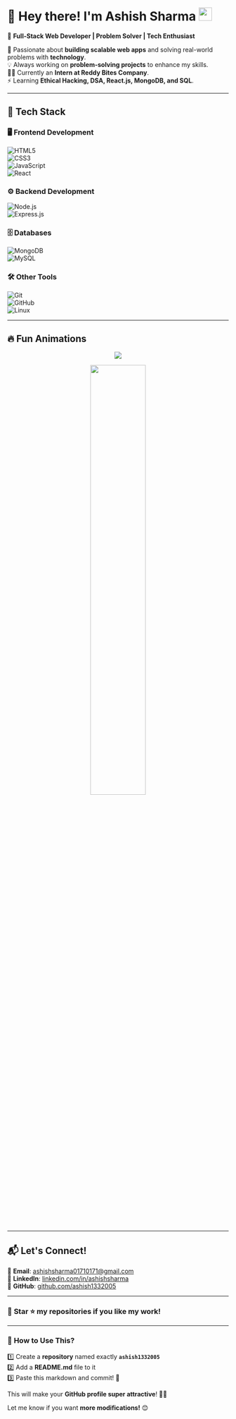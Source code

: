 

# **🌟 Hey there! I'm Ashish Sharma** <img src="https://media.giphy.com/media/hvRJCLFzcasrR4ia7z/giphy.gif" width="30px">  

🚀 **Full-Stack Web Developer | Problem Solver | Tech Enthusiast**  

🎯 Passionate about **building scalable web apps** and solving real-world problems with **technology**.  
💡 Always working on **problem-solving projects** to enhance my skills.  
👨‍💻 Currently an **Intern at Reddy Bites Company**.  
⚡ Learning **Ethical Hacking, DSA, React.js, MongoDB, and SQL**.  

---

## **🚀 Tech Stack**  

### 🖥️ **Frontend Development**  
![HTML5](https://img.shields.io/badge/HTML5-%23E34F26.svg?style=flat-square&logo=html5&logoColor=white)  
![CSS3](https://img.shields.io/badge/CSS3-%231572B6.svg?style=flat-square&logo=css3&logoColor=white)  
![JavaScript](https://img.shields.io/badge/JavaScript-%23F7DF1E.svg?style=flat-square&logo=javascript&logoColor=black)  
![React](https://img.shields.io/badge/React-%2361DAFB.svg?style=flat-square&logo=react&logoColor=black)  

### ⚙️ **Backend Development**  
![Node.js](https://img.shields.io/badge/Node.js-%2343853D.svg?style=flat-square&logo=node.js&logoColor=white)  
![Express.js](https://img.shields.io/badge/Express.js-%23000000.svg?style=flat-square&logo=express&logoColor=white)  

### 🗄️ **Databases**  
![MongoDB](https://img.shields.io/badge/MongoDB-%2347A248.svg?style=flat-square&logo=mongodb&logoColor=white)  
![MySQL](https://img.shields.io/badge/MySQL-%2300758F.svg?style=flat-square&logo=mysql&logoColor=white)  

### 🛠 **Other Tools**  
![Git](https://img.shields.io/badge/Git-%23F05032.svg?style=flat-square&logo=git&logoColor=white)  
![GitHub](https://img.shields.io/badge/GitHub-%23181717.svg?style=flat-square&logo=github&logoColor=white)  
![Linux](https://img.shields.io/badge/Linux-%23FCC624.svg?style=flat-square&logo=linux&logoColor=black)  

---



## **🔥 Fun Animations**  
<p align="center">
  <img src="https://readme-typing-svg.herokuapp.com?font=Fira+Code&weight=600&size=22&pause=1000&color=F7F7F7&center=true&vCenter=true&width=435&lines=Full-Stack+Web+Developer!;Passionate+Problem+Solver!;Learning+New+Things+Everyday!" />
</p>

<p align="center">
  <img src="https://media.giphy.com/media/qgQUggAC3Pfv687qPC/giphy.gif" width="50%">
</p>

---

## **📬 Let's Connect!**  
📧 **Email**: [ashishsharma01710171@gmail.com](mailto:ashishsharma01710171@gmail.com)  
🔗 **LinkedIn**: [linkedin.com/in/ashishsharma](https://www.linkedin.com/in/ashishsharma)  
🐙 **GitHub**: [github.com/ashish1332005](https://github.com/ashish1332005)  

---

### 🚀 **Star ⭐ my repositories if you like my work!**  

---

### 🎨 **How to Use This?**  
1️⃣ Create a **repository** named exactly **`ashish1332005`**  
2️⃣ Add a **README.md** file to it  
3️⃣ Paste this markdown and commit! 🎉  

This will make your **GitHub profile super attractive**! 🚀🔥  

Let me know if you want **more modifications!** 😊
